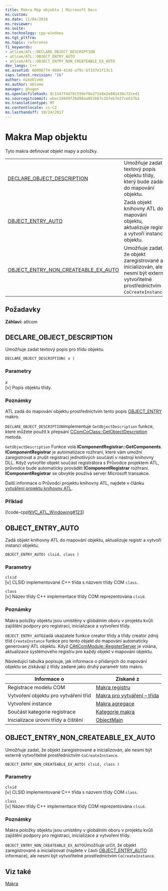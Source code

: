 ```yaml
---
title: Makra Map objektu | Microsoft Docs
ms.custom: 
ms.date: 11/04/2016
ms.reviewer: 
ms.suite: 
ms.technology: cpp-windows
ms.tgt_pltfrm: 
ms.topic: reference
f1_keywords:
- atlcom/ATL::DECLARE_OBJECT_DESCRIPTION
- atlcom/ATL::OBJECT_ENTRY_AUTO
- atlcom/ATL::OBJECT_ENTRY_NON_CREATEABLE_EX_AUTO
dev_langs: C++
ms.assetid: 680087f4-9894-41dd-a79c-6f337e1f13c1
caps.latest.revision: "16"
author: mikeblome
ms.author: mblome
manager: ghogen
ms.openlocfilehash: 8c1547f4d78c599ef0e272e8e2e881430c72ced1
ms.sourcegitcommit: ebec1d449f2bd98aa851667c2bfeb7e27ce657b2
ms.translationtype: MT
ms.contentlocale: cs-CZ
ms.lasthandoff: 10/24/2017
---
```

# <a name="object-map-macros"></a>Makra Map objektu
Tyto makra definovat objekt mapy a položky.  
  
|||  
|-|-|  
|[DECLARE_OBJECT_DESCRIPTION](#declare_object_description)|Umožňuje zadat textový popis objektu třídy, který bude zadán do mapování objektu.|  
|[OBJECT_ENTRY_AUTO](#object_entry_auto)|Zadá objekt knihovny ATL do mapování objektu, aktualizuje registr a vytvoří instanci objektu.|  
|[OBJECT_ENTRY_NON_CREATEABLE_EX_AUTO](#object_entry_non_createable_ex_auto)|Umožňuje zadat, že objekt zaregistrované a inicializován, ale nesmí být externě vytvořitelné prostřednictvím `CoCreateInstance`.|  

## <a name="requirements"></a>Požadavky  
 **Záhlaví:** atlcom  
   
##  <a name="declare_object_description"></a>DECLARE_OBJECT_DESCRIPTION  
 Umožňuje zadat textový popis pro třídu objektu.  
  
```
DECLARE_OBJECT_DESCRIPTION( x )
```  
  
### <a name="parameters"></a>Parametry  
 *x*  
 [v] Popis objektu třídy.  
  
### <a name="remarks"></a>Poznámky  
 ATL zadá do mapování objektu prostřednictvím tento popis [OBJECT_ENTRY](http://msdn.microsoft.com/en-us/abd10ee2-54f0-4f94-9ec2-ddf8f4c8c8cd) makro.  
  
 `DECLARE_OBJECT_DESCRIPTION`implementuje `GetObjectDescription` funkce, které můžete použít k přepsání [CComCoClass::GetObjectDescription](ccomcoclass-class.md#getobjectdescription) metoda.  

  
 `GetObjectDescription` Funkce volá **IComponentRegistrar::GetComponents**. **IComponentRegistrar** je automatizace rozhraní, které vám umožní zaregistrovat a zrušit registraci jednotlivých součástí v nástroji knihovny DLL. Když vytvoříte objekt součást registrátora s Průvodce projektem ATL, průvodce bude automaticky provádět **IComponentRegistrar** rozhraní. **IComponentRegistrar** se obvykle používá server Microsoft transakce.  
  
 Další informace o Průvodci projektu knihovny ATL, najdete v článku [vytváření projektu knihovny ATL](../../atl/reference/creating-an-atl-project.md).  
  
### <a name="example"></a>Příklad  
 [!code-cpp[NVC_ATL_Windowing#123](../../atl/codesnippet/cpp/object-map-macros_1.h)]  
  
##  <a name="object_entry_auto"></a>OBJECT_ENTRY_AUTO  
 Zadá objekt knihovny ATL do mapování objektu, aktualizuje registr a vytvoří instanci objektu.  
  
```
OBJECT_ENTRY_AUTO( clsid, class )
```  
  
### <a name="parameters"></a>Parametry  
 `clsid`  
 [v] CLSID implementované C++ třída s názvem třídy COM `class`.  
  
 `class`  
 [v] Název třídy C++ implementace třídy COM reprezentována `clsid`.  
  
### <a name="remarks"></a>Poznámky  
 Makra položky objektu jsou umístěny v globálním oboru v projektu kvůli zajištění podpory pro registraci, inicializace a vytvoření třídy.  
  
 `OBJECT_ENTRY_AUTO`zadá ukazatele funkce creator třídy a třídy creator zdroj tříd `CreateInstance` funkce pro tento objekt do mapování automaticky generovaný ATL objektu. Když [CAtlComModule::RegisterServer](catlcommodule-class.md#registerserver) je volána, aktualizace systémového registru pro každý objekt v mapování objektu.  

  
 Následující tabulka popisuje, jak informace o přidaných do mapování objektu se získávají z třídy zadané jako druhý parametr toto makro.  
  
|Informace o|Získané z|  
|---------------------|-------------------|  
|Registrace modelu COM|[Makra registru](../../atl/reference/registry-macros.md)|  
|Vytvoření objektu pro vytváření tříd|[Makra pro vytváření – třída](../../atl/reference/aggregation-and-class-factory-macros.md)|  
|Vytvoření instance|[Makra agregace](../../atl/reference/aggregation-and-class-factory-macros.md)|  
|Součást kategorie registrace|[Kategorie makra](../../atl/reference/category-macros.md)|  
|Inicializace úrovni třídy a čištění|[ObjectMain](ccomobjectrootex-class.md#objectmain)|  

  
##  <a name="object_entry_non_createable_ex_auto"></a>OBJECT_ENTRY_NON_CREATEABLE_EX_AUTO  
 Umožňuje zadat, že objekt zaregistrované a inicializován, ale nesmí být externě vytvořitelné prostřednictvím `CoCreateInstance`.  
  
```
OBJECT_ENTRY_NON_CREATEABLE_EX_AUTO( clsid, class )
```  
  
### <a name="parameters"></a>Parametry  
 `clsid`  
 [v] CLSID implementované C++ třída s názvem třídy COM `class`.  
  
 `class`  
 [v] Název třídy C++ implementace třídy COM reprezentována `clsid`.  
  
### <a name="remarks"></a>Poznámky  
 Makra položky objektu jsou umístěny v globálním oboru v projektu kvůli zajištění podpory pro registraci, inicializace a vytvoření třídy.  
  
 `OBJECT_ENTRY_NON_CREATEABLE_EX_AUTO`Umožňuje určit, že objekt zaregistrované a inicializovat (najdete v části [OBJECT_ENTRY_AUTO](#object_entry_auto) informace), ale nesmí být vytvořitelné prostřednictvím `CoCreateInstance`.  
  
## <a name="see-also"></a>Viz také  
 [Makra](../../atl/reference/atl-macros.md)
